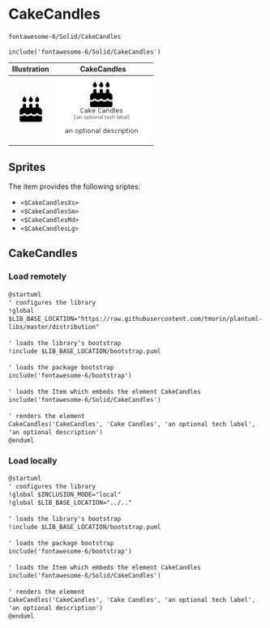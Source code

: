 # CakeCandles


```text
fontawesome-6/Solid/CakeCandles
```

```text
include('fontawesome-6/Solid/CakeCandles')
```



| Illustration | CakeCandles |
| :---: | :---: |
| ![illustration for Illustration](../../fontawesome-6/Solid/CakeCandles.png) | ![illustration for CakeCandles](../../fontawesome-6/Solid/CakeCandles.Local.png) |



## Sprites
The item provides the following sriptes:

- `<$CakeCandlesXs>`
- `<$CakeCandlesSm>`
- `<$CakeCandlesMd>`
- `<$CakeCandlesLg>`





## CakeCandles

### Load remotely
```plantuml
@startuml
' configures the library
!global $LIB_BASE_LOCATION="https://raw.githubusercontent.com/tmorin/plantuml-libs/master/distribution"

' loads the library's bootstrap
!include $LIB_BASE_LOCATION/bootstrap.puml

' loads the package bootstrap
include('fontawesome-6/bootstrap')

' loads the Item which embeds the element CakeCandles
include('fontawesome-6/Solid/CakeCandles')

' renders the element
CakeCandles('CakeCandles', 'Cake Candles', 'an optional tech label', 'an optional description')
@enduml
```

### Load locally
```plantuml
@startuml
' configures the library
!global $INCLUSION_MODE="local"
!global $LIB_BASE_LOCATION="../.."

' loads the library's bootstrap
!include $LIB_BASE_LOCATION/bootstrap.puml

' loads the package bootstrap
include('fontawesome-6/bootstrap')

' loads the Item which embeds the element CakeCandles
include('fontawesome-6/Solid/CakeCandles')

' renders the element
CakeCandles('CakeCandles', 'Cake Candles', 'an optional tech label', 'an optional description')
@enduml
```

